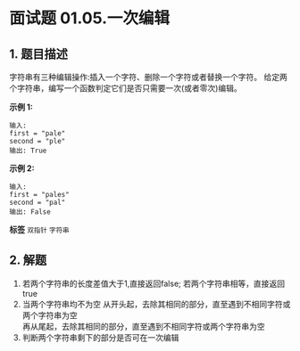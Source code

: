 # 面试题 01.05.一次编辑

## 1. 题目描述

字符串有三种编辑操作:插入一个字符、删除一个字符或者替换一个字符。 给定两个字符串，编写一个函数判定它们是否只需要一次(或者零次)编辑。

 

 **示例 1:** 

```
输入: 
first = "pale"
second = "ple"
输出: True
```
 

 **示例 2:** 

```
输入: 
first = "pales"
second = "pal"
输出: False

```
 
**标签**
`双指针` `字符串` 


## 2. 解题
1. 若两个字符串的长度差值大于1,直接返回false; 若两个字符串相等，直接返回true
2. 当两个字符串均不为空
   从开头起，去除其相同的部分，直至遇到不相同字符或两个字符串为空  
   再从尾起，去除其相同的部分，直至遇到不相同字符或两个字符串为空  
3. 判断两个字符串剩下的部分是否可在一次编辑

